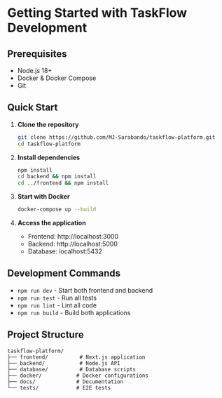 # Getting Started with TaskFlow Development

## Prerequisites

- Node.js 18+
- Docker & Docker Compose
- Git

## Quick Start

1. **Clone the repository**
   ```bash
   git clone https://github.com/MJ-Sarabando/taskflow-platform.git
   cd taskflow-platform
   ```

2. **Install dependencies**
   ```bash
   npm install
   cd backend && npm install
   cd ../frontend && npm install
   ```

3. **Start with Docker**
   ```bash
   docker-compose up --build
   ```

4. **Access the application**
   - Frontend: http://localhost:3000
   - Backend: http://localhost:5000
   - Database: localhost:5432

## Development Commands

- `npm run dev` - Start both frontend and backend
- `npm run test` - Run all tests
- `npm run lint` - Lint all code
- `npm run build` - Build both applications

## Project Structure

```
taskflow-platform/
├── frontend/          # Next.js application
├── backend/           # Node.js API
├── database/          # Database scripts
├── docker/           # Docker configurations
├── docs/             # Documentation
└── tests/            # E2E tests
```
